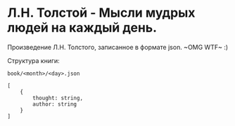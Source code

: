 # Л.Н. Толстой - Мысли мудрых людей на каждый день.
Произведение Л.Н. Толстого, записанное в формате json. ~OMG WTF~ :)

Структура книги:

`book/<month>/<day>.json`

```
[
    {
        thought: string,
        author: string
    }
]
```
